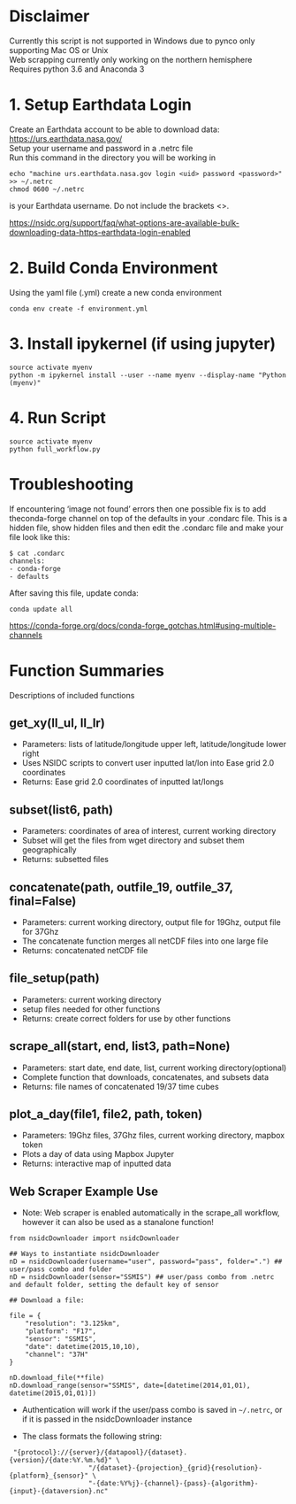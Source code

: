 # Disclaimer
Currently this script is not supported in Windows due to pynco only supporting Mac OS or Unix   
Web scrapping currently only working on the northern hemisphere  
Requires python 3.6 and Anaconda 3

# 1. Setup Earthdata Login
Create an Earthdata account to be able to download data: https://urs.earthdata.nasa.gov/  
Setup your username and password in a .netrc file  
Run this command in the directory you will be working in

	echo "machine urs.earthdata.nasa.gov login <uid> password <password>" >> ~/.netrc
	chmod 0600 ~/.netrc
<uid> is your Earthdata username. Do not include the brackets <>.

https://nsidc.org/support/faq/what-options-are-available-bulk-downloading-data-https-earthdata-login-enabled

# 2. Build Conda Environment
Using the yaml file (.yml) create a new conda environment

    conda env create -f environment.yml
# 3. Install ipykernel (if using jupyter)
	source activate myenv
	python -m ipykernel install --user --name myenv --display-name "Python (myenv)"
# 4. Run Script
    source activate myenv
    python full_workflow.py
  
# Troubleshooting

If encountering ‘image not found’ errors then one possible fix is to add theconda-forge channel on top of the defaults in your .condarc file. This is a hidden file, show hidden files and then edit the .condarc file and make your file look like this:

    $ cat .condarc
    channels:
    - conda-forge
    - defaults

After saving this file, update conda:

    conda update all

https://conda-forge.org/docs/conda-forge_gotchas.html#using-multiple-channels


# Function Summaries
Descriptions of included functions
## get_xy(ll_ul, ll_lr)
* Parameters: lists of latitude/longitude upper left, latitude/longitude lower right  
* Uses NSIDC scripts to convert user inputted lat/lon into Ease grid 2.0 coordinates  
* Returns: Ease grid 2.0 coordinates of inputted lat/longs
## subset(list6, path)
* Parameters: coordinates of area of interest, current working directory  
* Subset will get the files from wget directory and subset them geographically  
* Returns: subsetted files
## concatenate(path, outfile_19, outfile_37, final=False)
* Parameters: current working directory, output file for 19Ghz, output file for 37Ghz 
* The concatenate function merges all netCDF files into one large file  
* Returns: concatenated netCDF file
## file_setup(path)
* Parameters: current working directory  
* setup files needed for other functions  
* Returns: create correct folders for use by other functions
## scrape_all(start, end, list3, path=None)
* Parameters: start date, end date, list, current working directory(optional)  
* Complete function that downloads, concatenates, and subsets data  
* Returns: file names of concatenated 19/37 time cubes
## plot_a_day(file1, file2, path, token)
* Parameters: 19Ghz files, 37Ghz files, current working directory, mapbox token  
* Plots a day of data using Mapbox Jupyter  
* Returns: interactive map of inputted data

## Web Scraper Example Use

* Note: Web scraper is enabled automatically in the scrape_all workflow, however it can also be used as a stanalone function!

```{python}
from nsidcDownloader import nsidcDownloader

## Ways to instantiate nsidcDownloader
nD = nsidcDownloader(username="user", password="pass", folder=".") ## user/pass combo and folder
nD = nsidcDownloader(sensor="SSMIS") ## user/pass combo from .netrc and default folder, setting the default key of sensor

## Download a file:

file = {
    "resolution": "3.125km",
    "platform": "F17",
    "sensor": "SSMIS",
    "date": datetime(2015,10,10),
    "channel": "37H"
}

nD.download_file(**file)
nD.download_range(sensor="SSMIS", date=[datetime(2014,01,01), datetime(2015,01,01)])
```

* Authentication will work if the user/pass combo is saved in `~/.netrc`, or if it is passed in the nsidcDownloader instance

* The class formats the following string:

```
 "{protocol}://{server}/{datapool}/{dataset}.{version}/{date:%Y.%m.%d}" \
                    "/{dataset}-{projection}_{grid}{resolution}-{platform}_{sensor}" \
                    "-{date:%Y%j}-{channel}-{pass}-{algorithm}-{input}-{dataversion}.nc"
```
